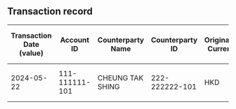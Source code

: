 ## Transaction record
| Transaction Date (value) | Account ID | Counterparty Name | Counterparty ID | Originating Currency | Originating Amount | Debit Credit Indicator | Beneficiary Bank Raw | Originator Bank Raw | Beneficiary Name | Originator Account Number | Transaction Type Source | Transaction Code Description | Sending Bank Account Number | Sending Bank Address | Converted Amount | Fraud payment |
| --- | --- | --- | --- | --- | --- | --- | --- | --- | --- | --- | --- | --- | --- | --- | --- | --- |
| 2024-05-22 | 111-111111-101 | CHEUNG TAK SHING | 222-222222-101 | HKD | 3000 | C | NaN | NaN | CHAN TAI MAN | 222-222222-101 | CUTF | ATM TRANSFER UNRELATED DEPOSIT | NaN | NaN | 3000 | 1 |
